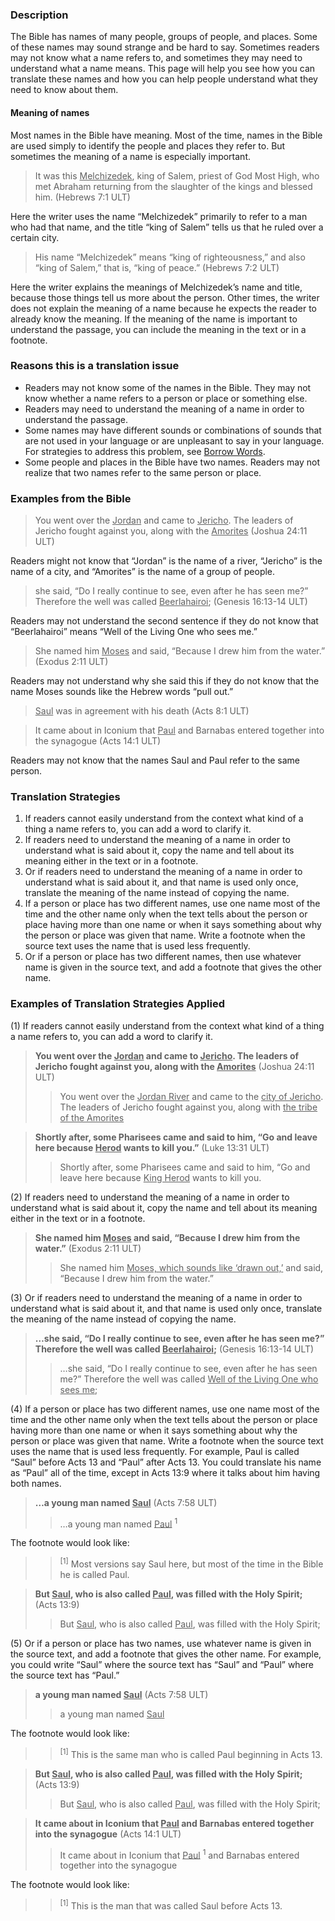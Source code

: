 
### Description

The Bible has names of many people, groups of people, and places. Some of these names may sound strange and be hard to say. Sometimes readers may not know what a name refers to, and sometimes they may need to understand what a name means. This page will help you see how you can translate these names and how you can help people understand what they need to know about them.

#### Meaning of names

Most names in the Bible have meaning. Most of the time, names in the Bible are used simply to identify the people and places they refer to. But sometimes the meaning of a name is especially important.

> It was this <u>Melchizedek</u>, king of Salem, priest of God Most High, who met Abraham returning from the slaughter of the kings and blessed him. (Hebrews 7:1 ULT)

Here the writer uses the name “Melchizedek” primarily to refer to a man who had that name, and the title “king of Salem” tells us that he ruled over a certain city.

> His name “Melchizedek” means “king of righteousness,” and also “king of Salem,” that is, “king of peace.” (Hebrews 7:2 ULT)

Here the writer explains the meanings of Melchizedek’s name and title, because those things tell us more about the person. Other times, the writer does not explain the meaning of a name because he expects the reader to already know the meaning. If the meaning of the name is important to understand the passage, you can include the meaning in the text or in a footnote.

### Reasons this is a translation issue

* Readers may not know some of the names in the Bible. They may not know whether a name refers to a person or place or something else.
* Readers may need to understand the meaning of a name in order to understand the passage.
* Some names may have different sounds or combinations of sounds that are not used in your language or are unpleasant to say in your language. For strategies to address this problem, see [Borrow Words](../translate-transliterate/01.md).
* Some people and places in the Bible have two names. Readers may not realize that two names refer to the same person or place.

### Examples from the Bible

> You went over the <u>Jordan</u> and came to <u>Jericho</u>. The leaders of Jericho fought against you, along with the <u>Amorites</u> (Joshua 24:11 ULT)

Readers might not know that “Jordan” is the name of a river, “Jericho” is the name of a city, and “Amorites” is the name of a group of people.

> she said, “Do I really continue to see, even after he has seen me?” Therefore the well was called <u>Beerlahairoi</u>; (Genesis 16:13-14 ULT)

Readers may not understand the second sentence if they do not know that “Beerlahairoi” means “Well of the Living One who sees me.”

> She named him <u>Moses</u> and said, “Because I drew him from the water.” (Exodus 2:11 ULT)

Readers may not understand why she said this if they do not know that the name Moses sounds like the Hebrew words “pull out.”

> <u>Saul</u> was in agreement with his death (Acts 8:1 ULT)<br> 


<blockquote> It came about in Iconium that <u>Paul</u> and Barnabas entered together into the synagogue (Acts 14:1 ULT) </blockquote> 

Readers may not know that the names Saul and Paul refer to the same person.

### Translation Strategies

1. If readers cannot easily understand from the context what kind of a thing a name refers to, you can add a word to clarify it.
1. If readers need to understand the meaning of a name in order to understand what is said about it, copy the name and tell about its meaning either in the text or in a footnote.
1. Or if readers need to understand the meaning of a name in order to understand what is said about it, and that name is used only once, translate the meaning of the name instead of copying the name.
1. If a person or place has two different names, use one name most of the time and the other name only when the text tells about the person or place having more than one name or when it says something about why the person or place was given that name. Write a footnote when the source text uses the name that is used less frequently.
1. Or if a person or place has two different names, then use whatever name is given in the source text, and add a footnote that gives the other name.

### Examples of Translation Strategies Applied

(1) If readers cannot easily understand from the context what kind of a thing a name refers to, you can add a word to clarify it.

> **You went over the <u>Jordan</u> and came to <u>Jericho</u>. The leaders of Jericho fought against you, along with the <u>Amorites</u>** (Joshua 24:11 ULT)
>> You went over the <u>Jordan River</u> and came to the <u>city of Jericho</u>. The leaders of Jericho fought against you, along with <u>the tribe of the Amorites</u> 

> **Shortly after, some Pharisees came and said to him, “Go and leave here because <u>Herod</u> wants to kill you.”** (Luke 13:31 ULT)
>> Shortly after, some Pharisees came and said to him, “Go and leave here because <u>King Herod</u> wants to kill you.

(2) If readers need to understand the meaning of a name in order to understand what is said about it, copy the name and tell about its meaning either in the text or in a footnote.

> **She named him <u>Moses</u> and said, “Because I drew him from the water.”** (Exodus 2:11 ULT)
>> She named him <u>Moses, which sounds like ‘drawn out,’</u> and said, “Because I drew him from the water.”

(3) Or if readers need to understand the meaning of a name in order to understand what is said about it, and that name is used only once, translate the meaning of the name instead of copying the name.

> **…she said, “Do I really continue to see, even after he has seen me?” Therefore the well was called <u>Beerlahairoi</u>;** (Genesis 16:13-14 ULT)
>> …she said, “Do I really continue to see, even after he has seen me?” Therefore the well was called <u>Well of the Living One who sees me</u>;

(4) If a person or place has two different names, use one name most of the time and the other name only when the text tells about the person or place having more than one name or when it says something about why the person or place was given that name. Write a footnote when the source text uses the name that is used less frequently. For example, Paul is called “Saul” before Acts 13 and “Paul” after Acts 13. You could translate his name as “Paul” all of the time, except in Acts 13:9 where it talks about him having both names.

> **…a young man named <u>Saul</u>** (Acts 7:58 ULT)
>> …a young man named <u>Paul</u> <sup> 1</sup> 

The footnote would look like:

>> <sup> [1]</sup> Most versions say Saul here, but most of the time in the Bible he is called Paul.

> **But <u>Saul</u>, who is also called <u>Paul</u>, was filled with the Holy Spirit;** (Acts 13:9)
>> But <u>Saul</u>, who is also called <u>Paul</u>, was filled with the Holy Spirit;

(5) Or if a person or place has two names, use whatever name is given in the source text, and add a footnote that gives the other name. For example, you could write “Saul” where the source text has “Saul” and “Paul” where the source text has “Paul.”

> **a young man named <u>Saul</u>** (Acts 7:58 ULT)
>> a young man named <u>Saul</u> 

The footnote would look like:

>> <sup> [1]</sup> This is the same man who is called Paul beginning in Acts 13.

> **But <u>Saul</u>, who is also called <u>Paul</u>, was filled with the Holy Spirit;** (Acts 13:9)
>> But <u>Saul</u>, who is also called <u>Paul</u>, was filled with the Holy Spirit;

> **It came about in Iconium that <u>Paul</u> and Barnabas entered together into the synagogue** (Acts 14:1 ULT)
>> It came about in Iconium that <u>Paul</u> <sup> 1</sup> and Barnabas entered together into the synagogue

The footnote would look like:

>> <sup> [1]</sup> This is the man that was called Saul before Acts 13.

